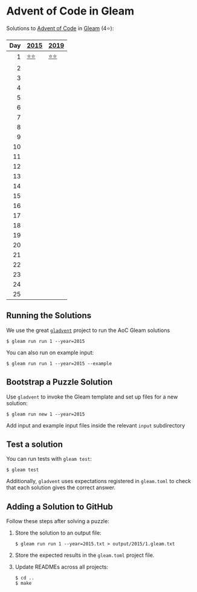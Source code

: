 # Advent of Code in Gleam

Solutions to [Advent of Code](https://adventofcode.com/) in [Gleam](https://gleam.run/) (4⭐):

|   Day | [2015](aoc/src/aoc_2015)                 | [2019](aoc/src/aoc_2019)                 |
|------:|:-----------------------------------------|:-----------------------------------------|
|     1 | [⭐⭐](aoc/src/aoc_2015/README_day_1.md) | [⭐⭐](aoc/src/aoc_2019/README_day_1.md) |
|     2 |                                          |                                          |
|     3 |                                          |                                          |
|     4 |                                          |                                          |
|     5 |                                          |                                          |
|     6 |                                          |                                          |
|     7 |                                          |                                          |
|     8 |                                          |                                          |
|     9 |                                          |                                          |
|    10 |                                          |                                          |
|    11 |                                          |                                          |
|    12 |                                          |                                          |
|    13 |                                          |                                          |
|    14 |                                          |                                          |
|    15 |                                          |                                          |
|    16 |                                          |                                          |
|    17 |                                          |                                          |
|    18 |                                          |                                          |
|    19 |                                          |                                          |
|    20 |                                          |                                          |
|    21 |                                          |                                          |
|    22 |                                          |                                          |
|    23 |                                          |                                          |
|    24 |                                          |                                          |
|    25 |                                          |                                          |

## Running the Solutions

We use the great [`gladvent`](https://github.com/TanklesXL/gladvent/) project to run the AoC Gleam solutions

```console
$ gleam run run 1 --year=2015
```

You can also run on example input:

```console
$ gleam run run 1 --year=2015 --example
```

## Bootstrap a Puzzle Solution

Use `gladvent` to invoke the Gleam template and set up files for a new solution:

```console
$ gleam run new 1 --year=2015
```

Add input and example input files inside the relevant `input` subdirectory

## Test a solution

You can run tests with `gleam test`:

```console
$ gleam test
```

Additionally, `gladvent` uses expectations registered in `gleam.toml` to check
that each solution gives the correct answer.

## Adding a Solution to GitHub

Follow these steps after solving a puzzle:

1. Store the solution to an output file:

    ```console
    $ gleam run run 1 --year=2015.txt > output/2015/1.gleam.txt
    ```

2. Store the expected results in the `gleam.toml` project file.

3. Update READMEs across all projects:

    ```console
    $ cd ..
    $ make
    ```
